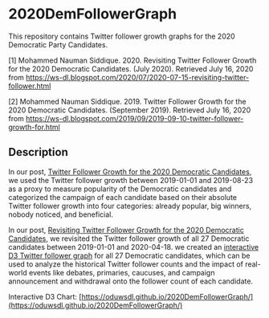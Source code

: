 # 2020DemFollowerGraph

This repository contains Twitter follower growth graphs for the 2020 Democratic Party Candidates.

[1] Mohammed Nauman Siddique. 2020. Revisiting Twitter Follower Growth for the 2020 Democratic Candidates. (July 2020). Retrieved July 16, 2020 from https://ws-dl.blogspot.com/2020/07/2020-07-15-revisiting-twitter-follower.html
  
[2] Mohammed Nauman Siddique. 2019. Twitter Follower Growth for the 2020 Democratic Candidates. (September 2019). Retrieved July 16, 2020 from https://ws-dl.blogspot.com/2019/09/2019-09-10-twitter-follower-growth-for.html

## Description

In our post, [Twitter Follower Growth for the 2020 Democratic Candidates](https://ws-dl.blogspot.com/2019/09/2019-09-10-twitter-follower-growth-for.html), we used the Twitter follower growth between 2019-01-01 and 2019-08-23 as a proxy to measure popularity of the Democratic candidates and categorized the campaign of each candidate based on their absolute Twitter follower growth into four categories: already popular, big winners, nobody noticed, and beneficial.

In our post, [Revisiting Twitter Follower Growth for the 2020 Democratic Candidates](https://ws-dl.blogspot.com/2020/07/2020-07-15-revisiting-twitter-follower.html), we revisited the Twitter follower growth of all 27 Democratic candidates between 2019-01-01 and 2020-04-18. we created an [interactive D3 Twitter follower graph](https://oduwsdl.github.io/2020DemFollowerGraph/) for all 27 Democratic candidates, which can be used to analyze the historical Twitter follower counts and the impact of real-world events like debates, primaries, caucuses, and campaign announcement and withdrawal onto the follower count of each candidate.

Interactive D3 Chart: [https://oduwsdl.github.io/2020DemFollowerGraph/](https://oduwsdl.github.io/2020DemFollowerGraph/)
